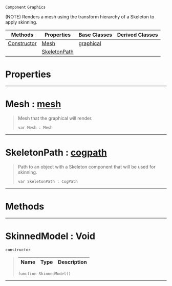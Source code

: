  `Component` `Graphics`



(NOTE) Renders a mesh using the transform hierarchy of a Skeleton to apply skinning.

|Methods|Properties|Base Classes|Derived Classes|
|---|---|---|---|
|[ Constructor](https://github.com/zeroengineteam/ZeroDocs/blob/master/code_reference/class_reference/skinnedmodel.markdown#skinnedmodel-void)|[ Mesh](https://github.com/zeroengineteam/ZeroDocs/blob/master/code_reference/class_reference/skinnedmodel.markdown#mesh-zero-engine-documen)|[graphical](https://github.com/zeroengineteam/ZeroDocs/blob/master/code_reference/class_reference/graphical.markdown)| |
| |[ SkeletonPath](https://github.com/zeroengineteam/ZeroDocs/blob/master/code_reference/class_reference/skinnedmodel.markdown#skeletonpath-zero-engine)| | |


 #  Properties


---  
 #  Mesh : [mesh](https://github.com/zeroengineteam/ZeroDocs/blob/master/code_reference/class_reference/mesh.markdown)

> Mesh that the graphical will render.
> ``` lang=cpp, name=Nada
> var Mesh : Mesh


---  
 #  SkeletonPath : [cogpath](https://github.com/zeroengineteam/ZeroDocs/blob/master/code_reference/class_reference/cogpath.markdown)

> Path to an object with a Skeleton component that will be used for skinning.
> ``` lang=cpp, name=Nada
> var SkeletonPath : CogPath


---  
 #  Methods


---  
 #  SkinnedModel : Void

 `constructor`

> 
> |Name|Type|Description|
> |---|---|---|
> ``` lang=cpp, name=Nada
> function SkinnedModel()
> ``` 


---  
 

 